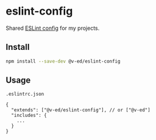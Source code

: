 # eslint-config

Shared [ESLint config](https://eslint.org/docs/developer-guide/shareable-configs) for my projects.

## Install

```bash
npm install --save-dev @v-ed/eslint-config
```

## Usage

`.eslintrc.json`

```jsonc
{
  "extends": ["@v-ed/eslint-config"], // or ["@v-ed"]
  "includes": {
    ...
  }
}
```
